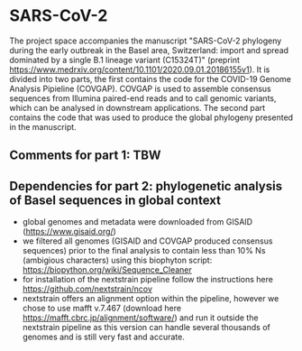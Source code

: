 # SARS-CoV-2

The project space accompanies the manuscript "SARS-CoV-2 phylogeny during the early outbreak in the Basel area, Switzerland: import and spread dominated by a single B.1 lineage variant (C15324T)" (preprint https://www.medrxiv.org/content/10.1101/2020.09.01.20186155v1). It is divided into two parts, the first contains the code for the COVID-19 Genome Analysis Pipieline (COVGAP). COVGAP is used to assemble consensus sequences from Illumina paired-end reads and to call genomic variants, which can be analysed in downstream applications. The second part contains the code that was used to produce the global phylogeny presented in the manuscript. 

## Comments for part 1: TBW


## Dependencies for part 2: phylogenetic analysis of Basel sequences in global context
  - global genomes and metadata were downloaded from GISAID (https://www.gisaid.org/)
  - we filtered all genomes (GISAID and COVGAP produced consensus sequences) prior to the final analysis to contain less than 10% Ns (ambigious characters) using this biophyton script: https://biopython.org/wiki/Sequence_Cleaner
  - for installation of the nextstrain pipeline follow the instructions here https://github.com/nextstrain/ncov
  - nextstrain offers an alignment option within the pipeline, however we chose to use mafft v.7.467 (download here https://mafft.cbrc.jp/alignment/software/) and run it outside the nextstrain pipeline as this version can handle several thousands of genomes and is still very fast and accurate.
